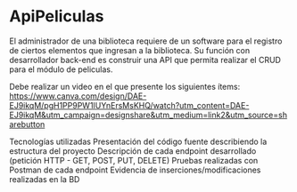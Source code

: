 # ApiPeliculas



El administrador de una biblioteca requiere de un software para el registro de ciertos elementos que ingresan a la biblioteca. Su función con desarrollador back-end es construir una API que permita realizar el CRUD para el módulo de peliculas.

Debe realizar un video en el que presente los siguientes ítems: https://www.canva.com/design/DAE-EJ9ikqM/pgH1PP9PW1IUYnErsMsKHQ/watch?utm_content=DAE-EJ9ikqM&utm_campaign=designshare&utm_medium=link2&utm_source=sharebutton

Tecnologías utilizadas
Presentación del código fuente describiendo la estructura del proyecto
Descripción de cada endpoint desarrollado (petición HTTP - GET, POST, PUT, DELETE)
Pruebas realizadas con Postman de cada endpoint
Evidencia de inserciones/modificaciones realizadas en la BD
